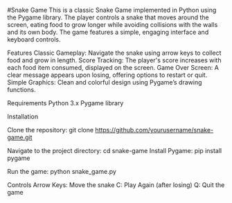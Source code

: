 #Snake Game
This is a classic Snake Game implemented in Python using the Pygame library. The player controls a snake that moves around the screen, eating food to grow longer while avoiding collisions with the walls and its own body. The game features a simple, engaging interface and keyboard controls.

Features
Classic Gameplay: Navigate the snake using arrow keys to collect food and grow in length.
Score Tracking: The player's score increases with each food item consumed, displayed on the screen.
Game Over Screen: A clear message appears upon losing, offering options to restart or quit.
Simple Graphics: Clean and colorful design using Pygame’s drawing functions.

Requirements
Python 3.x
Pygame library

Installation

Clone the repository:
git clone https://github.com/yourusername/snake-game.git

Navigate to the project directory:
cd snake-game
Install Pygame:
pip install pygame

Run the game:
python snake_game.py

Controls
Arrow Keys: Move the snake
C: Play Again (after losing)
Q: Quit the game
